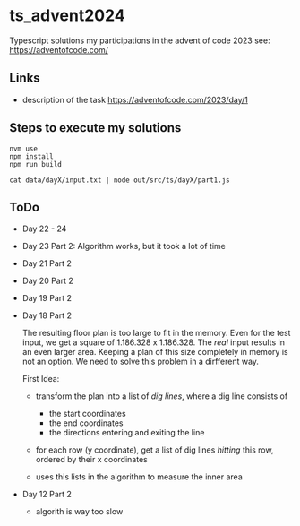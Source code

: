 # ts_advent2024
Typescript solutions my participations in the advent of code 2023
see: https://adventofcode.com/

## Links
* description of the task
    https://adventofcode.com/2023/day/1

## Steps to execute my solutions

```(bash)
nvm use
npm install
npm run build

cat data/dayX/input.txt | node out/src/ts/dayX/part1.js 
```


## ToDo

* Day 22 - 24
* Day 23 Part 2: Algorithm works, but it took a lot of time
* Day 21 Part 2
* Day 20 Part 2
* Day 19 Part 2
* Day 18 Part 2

  The resulting floor plan is too large to fit in the memory. Even for the test input, we get a square of 1.186.328 x 1.186.328. The _real_ input results in an even larger area.
  Keeping a plan of this size completely in memory is not an option. We need to solve this problem in a dirfferent way.

  First Idea: 

  * transform the plan into a list of _dig lines_, where a dig line consists of
      
      * the start coordinates
      * the end coordinates
      * the directions entering and exiting the line

  * for each row (y coordinate), get a list of dig lines _hitting_ this row, ordered by their x coordinates
  * uses this lists in the algorithm to measure the inner area
*  Day 12 Part 2
   * algorith is way too slow

